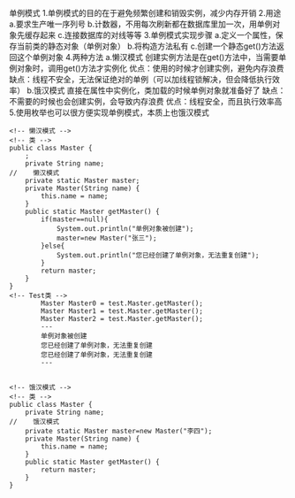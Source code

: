 单例模式
1.单例模式的目的在于避免频繁创建和销毁实例，减少内存开销
2.用途
    a.要求生产唯一序列号
    b.计数器，不用每次刷新都在数据库里加一次，用单例对象先缓存起来
    c.连接数据库的对线等等
3.单例模式实现步骤
    a.定义一个属性，保存当前类的静态对象（单例对象）
    b.将构造方法私有
    c.创建一个静态get()方法返回这个单例对象
4.两种方法
    a.懒汉模式
        创建实例方法是在get()方法中，当需要单例对象时，调用get()方法才实例化
        优点：使用的时候才创建实例，避免内存浪费
        缺点：线程不安全，无法保证绝对的单例（可以加线程锁解决，但会降低执行效率）
    b.饿汉模式
        直接在属性中实例化，类加载的时候单例对象就准备好了
        缺点：不需要的时候也会创建实例，会导致内存浪费
        优点：线程安全，而且执行效率高
5.使用枚举也可以很方便实现单例模式，本质上也饿汉模式
```
<!-- 懒汉模式 -->
<!-- 类 -->
public class Master {
    ;
    private String name;
//    懒汉模式
    private static Master master;
    private Master(String name) {
        this.name = name;
    }
    public static Master getMaster() {
        if(master==null){
            System.out.println("单例对象被创建");
            master=new Master("张三");
        }else{
            System.out.println("您已经创建了单例对象，无法重复创建");
        }
        return master;
    }
}
<!-- Test类 -->
        Master Master0 = test.Master.getMaster();
        Master Master1 = test.Master.getMaster();
        Master Master2 = test.Master.getMaster();
        ---
        单例对象被创建
        您已经创建了单例对象，无法重复创建
        您已经创建了单例对象，无法重复创建
        ---
        

<!-- 饿汉模式 -->
<!-- 类 -->
public class Master {
    private String name;
//    饿汉模式
    private static Master master=new Master("李四");
    private Master(String name) {
        this.name = name;
    }
    public static Master getMaster() {
        return master;
    }
}
```